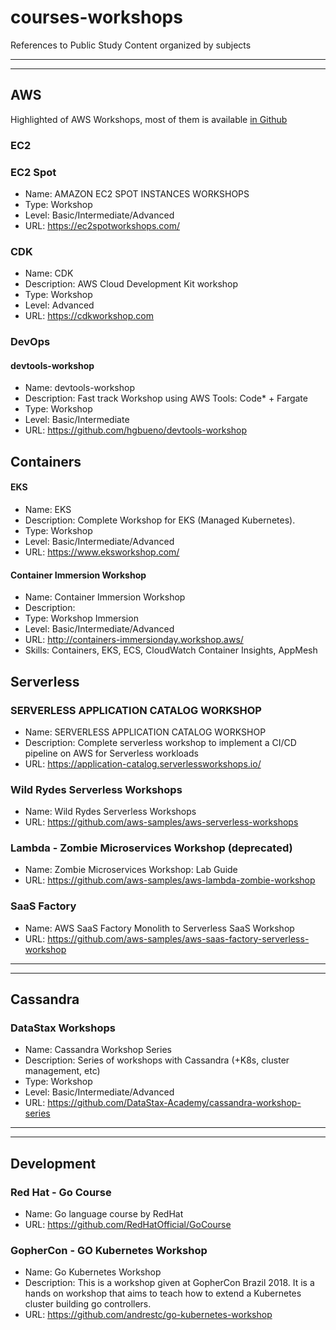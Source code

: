 # courses-workshops

References to Public Study Content organized by subjects

___
___

## AWS

Highlighted of AWS Workshops, most of them is available [in Github](https://github.com/aws-samples?q=workshop&type=&language=)

### EC2

### EC2 Spot

- Name: AMAZON EC2 SPOT INSTANCES WORKSHOPS
- Type: Workshop
- Level: Basic/Intermediate/Advanced
- URL: https://ec2spotworkshops.com/

### CDK

- Name: CDK
- Description: AWS Cloud Development Kit workshop
- Type: Workshop
- Level: Advanced
- URL: https://cdkworkshop.com

### DevOps

#### devtools-workshop

- Name: devtools-workshop
- Description: Fast track Workshop using AWS Tools: Code* + Fargate
- Type: Workshop
- Level: Basic/Intermediate
- URL: https://github.com/hgbueno/devtools-workshop

## Containers

#### EKS

- Name: EKS
- Description: Complete Workshop for EKS (Managed Kubernetes).
- Type: Workshop
- Level: Basic/Intermediate/Advanced
- URL: https://www.eksworkshop.com/

#### Container Immersion Workshop

- Name: Container Immersion Workshop
- Description: 
- Type: Workshop Immersion
- Level: Basic/Intermediate/Advanced
- URL: http://containers-immersionday.workshop.aws/
- Skills: Containers, EKS, ECS, CloudWatch Container Insights, AppMesh

## Serverless

### SERVERLESS APPLICATION CATALOG WORKSHOP

- Name: SERVERLESS APPLICATION CATALOG WORKSHOP
- Description: Complete serverless workshop to implement a CI/CD pipeline on AWS for Serverless workloads
- URL: https://application-catalog.serverlessworkshops.io/

### Wild Rydes Serverless Workshops

- Name: Wild Rydes Serverless Workshops
- URL: https://github.com/aws-samples/aws-serverless-workshops

### Lambda - Zombie Microservices Workshop (deprecated)

- Name: Zombie Microservices Workshop: Lab Guide
- URL: https://github.com/aws-samples/aws-lambda-zombie-workshop

### SaaS Factory

- Name: AWS SaaS Factory Monolith to Serverless SaaS Workshop
- URL: https://github.com/aws-samples/aws-saas-factory-serverless-workshop

___
___

## Cassandra

### DataStax Workshops

- Name: Cassandra Workshop Series
- Description: Series of workshops with Cassandra (+K8s, cluster management, etc)
- Type: Workshop
- Level: Basic/Intermediate/Advanced
- URL: https://github.com/DataStax-Academy/cassandra-workshop-series

___
___

## Development

### Red Hat - Go Course

- Name: Go language course by RedHat
- URL: https://github.com/RedHatOfficial/GoCourse

### GopherCon - GO Kubernetes Workshop

- Name: Go Kubernetes Workshop
- Description: This is a workshop given at GopherCon Brazil 2018. It is a hands on workshop that aims to teach how to extend a Kubernetes cluster building go controllers.
- URL: https://github.com/andrestc/go-kubernetes-workshop
